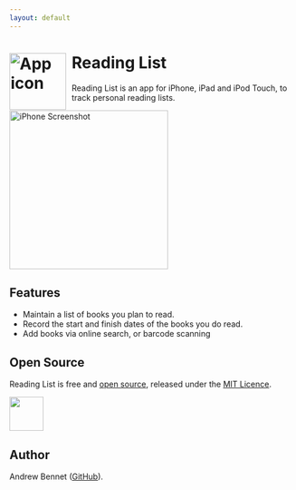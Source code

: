 ```yaml
---
layout: default
---
```

<h1>
  <img src="https://raw.githubusercontent.com/AndrewBennet/readinglist/master/media/AppIcon.png"
  alt="App icon" style="width: 100px; float: left; padding-right: 10px;" />
  Reading List
</h1>

Reading List is an app for iPhone, iPad and iPod Touch, to track personal reading lists.

<img src="https://raw.githubusercontent.com/AndrewBennet/readinglist/master/media/iPhone7-ToReadList_framed.png"
  alt="iPhone Screenshot" style="width: 280px;" />

## Features

* Maintain a list of books you plan to read.
* Record the start and finish dates of the books you do read.
* Add books via online search, or barcode scanning

## Open Source

Reading List is free and [open source](https://github.com/AndrewBennet/readinglist), released under the [MIT Licence](https://github.com/AndrewBennet/readinglist/blob/master/LICENSE).

<img src="https://linkmaker.itunes.apple.com/assets/shared/badges/en-us/appstore-lrg.svg" style="height: 60px;">

## Author

Andrew Bennet ([GitHub](https://github.com/AndrewBennet)).
